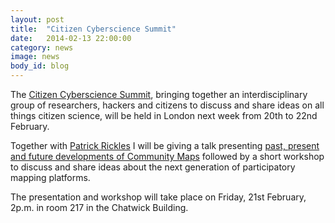 ```yaml
---
layout: post
title:  "Citizen Cyberscience Summit"
date:   2014-02-13 22:00:00
category: news
image: news
body_id: blog
---
```


The [Citizen Cyberscience Summit](http://cybersciencesummit.org/), bringing together an interdisciplinary group of researchers, hackers and citizens to discuss and share ideas on all things citizen science, will be held in London next week from 20th to 22nd February.

Together with [Patrick Rickles](https://twitter.com/mapperpat) I will be giving a talk presenting [past, present and future developments of Community Maps](http://lanyrd.com/2014/citizen-cyberscience-summit/sctzcm/) followed by a short workshop to discuss and share ideas about the next generation of participatory mapping platforms. 

The presentation and workshop will take place on Friday, 21st February, 2p.m. in room 217 in the Chatwick Building.
